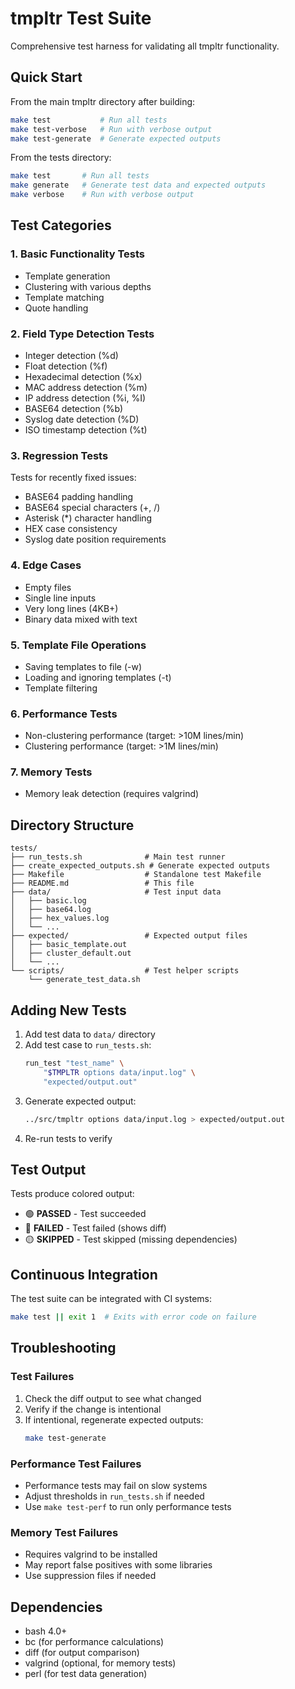 # tmpltr Test Suite

Comprehensive test harness for validating all tmpltr functionality.

## Quick Start

From the main tmpltr directory after building:
```bash
make test           # Run all tests
make test-verbose   # Run with verbose output
make test-generate  # Generate expected outputs
```

From the tests directory:
```bash
make test       # Run all tests
make generate   # Generate test data and expected outputs
make verbose    # Run with verbose output
```

## Test Categories

### 1. Basic Functionality Tests
- Template generation
- Clustering with various depths
- Template matching
- Quote handling

### 2. Field Type Detection Tests
- Integer detection (%d)
- Float detection (%f)
- Hexadecimal detection (%x)
- MAC address detection (%m)
- IP address detection (%i, %I)
- BASE64 detection (%b)
- Syslog date detection (%D)
- ISO timestamp detection (%t)

### 3. Regression Tests
Tests for recently fixed issues:
- BASE64 padding handling
- BASE64 special characters (+, /)
- Asterisk (*) character handling
- HEX case consistency
- Syslog date position requirements

### 4. Edge Cases
- Empty files
- Single line inputs
- Very long lines (4KB+)
- Binary data mixed with text

### 5. Template File Operations
- Saving templates to file (-w)
- Loading and ignoring templates (-t)
- Template filtering

### 6. Performance Tests
- Non-clustering performance (target: >10M lines/min)
- Clustering performance (target: >1M lines/min)

### 7. Memory Tests
- Memory leak detection (requires valgrind)

## Directory Structure

```
tests/
├── run_tests.sh              # Main test runner
├── create_expected_outputs.sh # Generate expected outputs
├── Makefile                  # Standalone test Makefile
├── README.md                 # This file
├── data/                     # Test input data
│   ├── basic.log
│   ├── base64.log
│   ├── hex_values.log
│   └── ...
├── expected/                 # Expected output files
│   ├── basic_template.out
│   ├── cluster_default.out
│   └── ...
└── scripts/                  # Test helper scripts
    └── generate_test_data.sh

```

## Adding New Tests

1. Add test data to `data/` directory
2. Add test case to `run_tests.sh`:
   ```bash
   run_test "test_name" \
       "$TMPLTR options data/input.log" \
       "expected/output.out"
   ```
3. Generate expected output:
   ```bash
   ../src/tmpltr options data/input.log > expected/output.out
   ```
4. Re-run tests to verify

## Test Output

Tests produce colored output:
- 🟢 **PASSED** - Test succeeded
- 🔴 **FAILED** - Test failed (shows diff)
- 🟡 **SKIPPED** - Test skipped (missing dependencies)

## Continuous Integration

The test suite can be integrated with CI systems:
```bash
make test || exit 1  # Exits with error code on failure
```

## Troubleshooting

### Test Failures
1. Check the diff output to see what changed
2. Verify if the change is intentional
3. If intentional, regenerate expected outputs:
   ```bash
   make test-generate
   ```

### Performance Test Failures
- Performance tests may fail on slow systems
- Adjust thresholds in `run_tests.sh` if needed
- Use `make test-perf` to run only performance tests

### Memory Test Failures
- Requires valgrind to be installed
- May report false positives with some libraries
- Use suppression files if needed

## Dependencies

- bash 4.0+
- bc (for performance calculations)
- diff (for output comparison)
- valgrind (optional, for memory tests)
- perl (for test data generation)